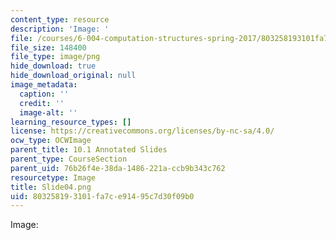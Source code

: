 ```yaml
---
content_type: resource
description: 'Image: '
file: /courses/6-004-computation-structures-spring-2017/803258193101fa7ce91495c7d30f09b0_Slide04.png
file_size: 148400
file_type: image/png
hide_download: true
hide_download_original: null
image_metadata:
  caption: ''
  credit: ''
  image-alt: ''
learning_resource_types: []
license: https://creativecommons.org/licenses/by-nc-sa/4.0/
ocw_type: OCWImage
parent_title: 10.1 Annotated Slides
parent_type: CourseSection
parent_uid: 76b26f4e-38da-1486-221a-ccb9b343c762
resourcetype: Image
title: Slide04.png
uid: 80325819-3101-fa7c-e914-95c7d30f09b0
---
```

Image: 